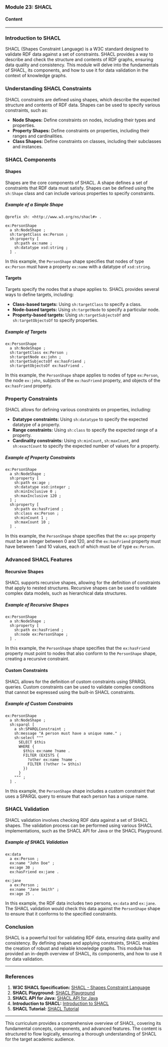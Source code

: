 ### Module 23: SHACL

#### Content

---

### Introduction to SHACL

SHACL (Shapes Constraint Language) is a W3C standard designed to validate RDF data against a set of constraints. SHACL provides a way to describe and check the structure and contents of RDF graphs, ensuring data quality and consistency. This module will delve into the fundamentals of SHACL, its components, and how to use it for data validation in the context of knowledge graphs.

### Understanding SHACL Constraints

SHACL constraints are defined using shapes, which describe the expected structure and contents of RDF data. Shapes can be used to specify various constraints, such as:

- **Node Shapes:** Define constraints on nodes, including their types and properties.
- **Property Shapes:** Define constraints on properties, including their ranges and cardinalities.
- **Class Shapes:** Define constraints on classes, including their subclasses and instances.

### SHACL Components

#### Shapes

Shapes are the core components of SHACL. A shape defines a set of constraints that RDF data must satisfy. Shapes can be defined using the `sh:Shape` class and can include various properties to specify constraints.

##### Example of a Simple Shape

```turtle
@prefix sh: <http://www.w3.org/ns/shacl#> .

ex:PersonShape
  a sh:NodeShape ;
  sh:targetClass ex:Person ;
  sh:property [
    sh:path ex:name ;
    sh:datatype xsd:string ;
  ] .
```

In this example, the `PersonShape` shape specifies that nodes of type `ex:Person` must have a property `ex:name` with a datatype of `xsd:string`.

#### Targets

Targets specify the nodes that a shape applies to. SHACL provides several ways to define targets, including:

- **Class-based targets:** Using `sh:targetClass` to specify a class.
- **Node-based targets:** Using `sh:targetNode` to specify a particular node.
- **Property-based targets:** Using `sh:targetSubjectsOf` and `sh:targetObjectsOf` to specify properties.

##### Example of Targets

```turtle
ex:PersonShape
  a sh:NodeShape ;
  sh:targetClass ex:Person ;
  sh:targetNode ex:john ;
  sh:targetSubjectsOf ex:hasFriend ;
  sh:targetObjectsOf ex:hasFriend .
```

In this example, the `PersonShape` shape applies to nodes of type `ex:Person`, the node `ex:john`, subjects of the `ex:hasFriend` property, and objects of the `ex:hasFriend` property.

### Property Constraints

SHACL allows for defining various constraints on properties, including:

- **Datatype constraints:** Using `sh:datatype` to specify the expected datatype of a property.
- **Range constraints:** Using `sh:class` to specify the expected range of a property.
- **Cardinality constraints:** Using `sh:minCount`, `sh:maxCount`, and `sh:exactCount` to specify the expected number of values for a property.

##### Example of Property Constraints

```turtle
ex:PersonShape
  a sh:NodeShape ;
  sh:property [
    sh:path ex:age ;
    sh:datatype xsd:integer ;
    sh:minInclusive 0 ;
    sh:maxInclusive 120 ;
  ] ;
  sh:property [
    sh:path ex:hasFriend ;
    sh:class ex:Person ;
    sh:minCount 1 ;
    sh:maxCount 10 ;
  ] .
```

In this example, the `PersonShape` shape specifies that the `ex:age` property must be an integer between 0 and 120, and the `ex:hasFriend` property must have between 1 and 10 values, each of which must be of type `ex:Person`.

### Advanced SHACL Features

#### Recursive Shapes

SHACL supports recursive shapes, allowing for the definition of constraints that apply to nested structures. Recursive shapes can be used to validate complex data models, such as hierarchical data structures.

##### Example of Recursive Shapes

```turtle
ex:PersonShape
  a sh:NodeShape ;
  sh:property [
    sh:path ex:hasFriend ;
    sh:node ex:PersonShape ;
  ] .
```

In this example, the `PersonShape` shape specifies that the `ex:hasFriend` property must point to nodes that also conform to the `PersonShape` shape, creating a recursive constraint.

#### Custom Constraints

SHACL allows for the definition of custom constraints using SPARQL queries. Custom constraints can be used to validate complex conditions that cannot be expressed using the built-in SHACL constraints.

##### Example of Custom Constraints

```turtle
ex:PersonShape
  a sh:NodeShape ;
  sh:sparql [
    a sh:SPARQLConstraint ;
    sh:message "A person must have a unique name." ;
    sh:select """
      SELECT $this
      WHERE {
        $this ex:name ?name .
        FILTER (EXISTS {
          ?other ex:name ?name .
          FILTER (?other != $this)
        })
      }
    """ ;
  ] .
```

In this example, the `PersonShape` shape includes a custom constraint that uses a SPARQL query to ensure that each person has a unique name.

### SHACL Validation

SHACL validation involves checking RDF data against a set of SHACL shapes. The validation process can be performed using various SHACL implementations, such as the SHACL API for Java or the SHACL Playground.

##### Example of SHACL Validation

```turtle
ex:data
  a ex:Person ;
  ex:name "John Doe" ;
  ex:age 30 ;
  ex:hasFriend ex:jane .

ex:jane
  a ex:Person ;
  ex:name "Jane Smith" ;
  ex:age 25 .
```

In this example, the RDF data includes two persons, `ex:data` and `ex:jane`. The SHACL validation would check this data against the `PersonShape` shape to ensure that it conforms to the specified constraints.

### Conclusion

SHACL is a powerful tool for validating RDF data, ensuring data quality and consistency. By defining shapes and applying constraints, SHACL enables the creation of robust and reliable knowledge graphs. This module has provided an in-depth overview of SHACL, its components, and how to use it for data validation.

---

### References

1. **W3C SHACL Specification:** [SHACL - Shapes Constraint Language](https://www.w3.org/TR/shacl/)
2. **SHACL Playground:** [SHACL Playground](https://shacl.org/playground/)
3. **SHACL API for Java:** [SHACL API for Java](https://github.com/TopQuadrant/shacl)
4. **Introduction to SHACL:** [Introduction to SHACL](https://www.w3.org/2017/05/shacl-intro/)
5. **SHACL Tutorial:** [SHACL Tutorial](https://www.w3.org/2017/05/shacl-tutorial/)

---

This curriculum provides a comprehensive overview of SHACL, covering its fundamental concepts, components, and advanced features. The content is structured to flow logically, ensuring a thorough understanding of SHACL for the target academic audience.
